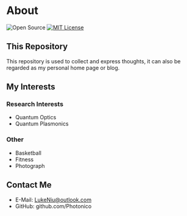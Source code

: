 # About

![Open Source](https://github.com/ConAntares/Temples/blob/master/Attachments/OpenSource.svg) [![MIT License](https://github.com/ConAntares/Temples/blob/master/Attachments/LicenseMIT.svg)](https://opensource.org/licenses/mit-license.php)

## This Repository

This repository is used to collect and express thoughts, it can also be regarded as my personal home page or blog.

## My Interests

### Research Interests

* Quantum Optics
* Quantum Plasmonics

### Other

* Basketball
* Fitness
* Photograph

## Contact Me

* E-Mail: LukeNiu@outlook.com
* GitHub: github.com/Photonico
